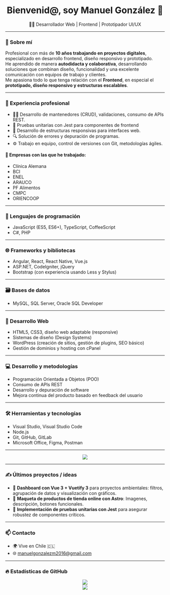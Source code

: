 <h1 align="center">Bienvenid@, soy Manuel González 👋</h1>

<p align="center">🧑‍💻 Desarrollador Web | Frontend | Prototipador UI/UX</p>

---

### 🧠 Sobre mí

Profesional con más de **10 años trabajando en proyectos digitales**, especializado en desarrollo frontend, diseño responsivo y prototipado.  
He aprendido de manera **autodidacta y colaborativa**, desarrollando soluciones que combinan diseño, funcionalidad y una excelente comunicación con equipos de trabajo y clientes.  
Me apasiona todo lo que tenga relación con el **Frontend**, en especial el **prototipado, diseño responsivo y estructuras escalables**.

---

### 💼 Experiencia profesional

- 👨‍💻 Desarrollo de mantenedores (CRUD), validaciones, consumo de APIs REST.
- 🧪 Pruebas unitarias con Jest para componentes de frontend
- 📐 Desarrollo de estructuras responsivas para interfaces web.
- 🔍 Solución de errores y depuración de programas.
- ⚙️ Trabajo en equipo, control de versiones con Git, metodologías ágiles.

#### 🏢 Empresas con las que he trabajado:

- Clínica Alemana  
- BCI  
- ENEL  
- ARAUCO  
- PF Alimentos  
- CMPC  
- ORIENCOOP  

---

### 🧠 Lenguajes de programación

- JavaScript (ES5, ES6+), TypeScript, CoffeeScript  
- C#, PHP

---

### 🌐 Frameworks y bibliotecas

- Angular, React, React Native, Vue.js  
- ASP.NET, CodeIgniter, jQuery  
- Bootstrap (con experiencia usando Less y Stylus)

---

### 🗃️ Bases de datos

- MySQL, SQL Server, Oracle SQL Developer

---

### 🎨 Desarrollo Web

- HTML5, CSS3, diseño web adaptable (responsive)  
- Sistemas de diseño (Design Systems)  
- WordPress (creación de sitios, gestión de plugins, SEO básico)  
- Gestión de dominios y hosting con cPanel

---

### 💻 Desarrollo y metodologías

- Programación Orientada a Objetos (POO)  
- Consumo de APIs REST  
- Desarrollo y depuración de software  
- Mejora continua del producto basado en feedback del usuario

---

### 🛠️ Herramientas y tecnologías

- Visual Studio, Visual Studio Code  
- Node.js  
- Git, GitHub, GitLab  
- Microsoft Office, Figma, Postman

---

<p align="center">
  <img src="https://skillicons.dev/icons?i=vue,ts,js,html,css,react,angular,nodejs,dotnet,php,mysql,git,github,vite,figma,bootstrap,postman,jquery&perline=9" />
</p>

---

### ✍️ Últimos proyectos / ideas

- 🎨 **Dashboard con Vue 3 + Vuetify 3** para proyectos ambientales: filtros, agrupación de datos y visualización con gráficos.
- 🛒 **Maqueta de productos de tienda online con Astro**: Imagenes, descripción, botones funcionales.
- 🔧 **Implementación de pruebas unitarias con Jest** para asegurar robustez de componentes críticos.

---

### 📫 Contacto

- 🌍 Vive en Chile 🇨🇱  
- 🌐 manuelgonzalezm2016@gmail.com

---

### 🔥 Estadísticas de GitHub

<p align="center">
  <img src="https://streak-stats.demolab.com?user=mgonmora&theme=tokyonight&hide_border=true" />
  <br/>
  <img src="https://github-readme-stats.vercel.app/api?username=mgonmora&show_icons=true&theme=tokyonight&hide_border=true" />
</p>
